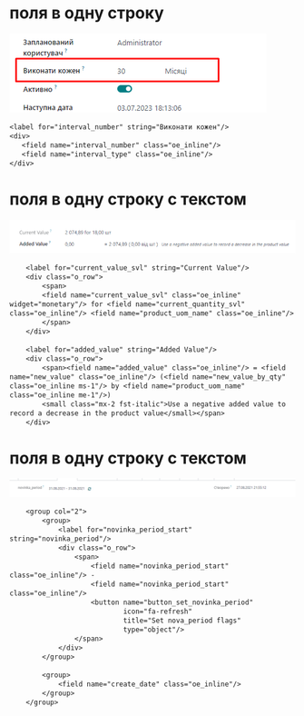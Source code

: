 поля в одну строку
=====================================================
![img.png](img.png)

    <label for="interval_number" string="Виконати кожен"/>
    <div>
       <field name="interval_number" class="oe_inline"/>
       <field name="interval_type" class="oe_inline"/>
    </div>

поля в одну строку с текстом
=====================================================

![Screenshot_1.png](Screenshot_1.png)

        <label for="current_value_svl" string="Current Value"/>
        <div class="o_row">
            <span>
            <field name="current_value_svl" class="oe_inline" widget="monetary"/> for <field name="current_quantity_svl" class="oe_inline"/> <field name="product_uom_name" class="oe_inline"/>
            </span>
        </div>

        <label for="added_value" string="Added Value"/>
        <div class="o_row">
            <span><field name="added_value" class="oe_inline"/> = <field name="new_value" class="oe_inline"/> (<field name="new_value_by_qty" class="oe_inline ms-1"/> by <field name="product_uom_name" class="oe_inline me-1"/>)
            <small class="mx-2 fst-italic">Use a negative added value to record a decrease in the product value</small></span>
        </div>


поля в одну строку с текстом
=====================================================
![img_1.png](img_1.png)

        <group col="2">
            <group>
                <label for="novinka_period_start" string="novinka_period"/>
                <div class="o_row">
                    <span>
                        <field name="novinka_period_start" class="oe_inline"/> -
                        <field name="novinka_period_start" class="oe_inline"/>
                        <button name="button_set_novinka_period"
                                icon="fa-refresh"
                                title="Set nova_period flags"
                                type="object"/>
                    </span>
                </div>
            </group>

            <group>
                <field name="create_date" class="oe_inline"/>
            </group>
        </group>
